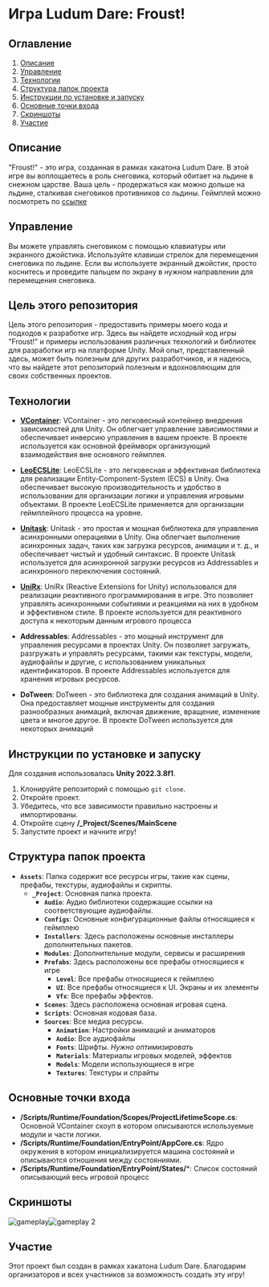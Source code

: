 
# Игра Ludum Dare: Froust!

## Оглавление

1. [Описание](#описание)
2. [Управление](#управление)
3. [Технологии](#технологии)
4. [Структура папок проекта](#структура-папок-проекта)
5. [Инструкции по установке и запуску](#инструкции-по-установке-и-запуску)
6. [Основные точки входа](#основные-точки-входа)
7. [Скриншоты](#скриншоты)
8. [Участие](#участие)

## Описание

"Froust!" - это игра, созданная в рамках хакатона Ludum Dare. В этой игре вы воплощаетесь в роль снеговика, который обитает на льдине в снежном царстве. Ваша цель - продержаться как можно дольше на льдине, сталкивая снеговиков противников со льдины.  Геймплей можно посмотреть по [ссылке](https://ebrietas.itch.io/froust)

## Управление

Вы можете управлять снеговиком с помощью клавиатуры или экранного джойстика. Используйте клавиши стрелок для перемещения снеговика по льдине. Если вы используете экранный джойстик, просто коснитесь и проведите пальцем по экрану в нужном направлении для перемещения снеговика.

## Цель этого репозитория

Цель этого репозитория - предоставить примеры моего кода и подходов к разработке игр. Здесь вы найдете исходный код игры "Froust!" и примеры использования различных технологий и библиотек для разработки игр на платформе Unity. Мой опыт, представленный здесь, может быть полезным для других разработчиков, и я надеюсь, что вы найдете этот репозиторий полезным и вдохновляющим для своих собственных проектов.

## Технологии

- **[VContainer](https://github.com/hadashiA/VContainer)**: VContainer - это легковесный контейнер внедрения зависимостей для Unity. Он облегчает управление зависимостями и обеспечивает инверсию управления в вашем проекте. 
В проекте используется как основной фреймворк организующий взаимодействия вне основного геймплея.

- **[LeoECSLite](https://github.com/Leopotam/ecslite)**: LeoECSLite - это легковесная и эффективная библиотека для реализации Entity-Component-System (ECS) в Unity. Она обеспечивает высокую производительность и удобство в использовании для организации логики и управления игровыми объектами.
 В проекте LeoECSLite применяется для организации геймплейного процесса на уровне.

- **[Unitask](https://github.com/Cysharp/UniTask)**: Unitask - это простая и мощная библиотека для управления асинхронными операциями в Unity. Она облегчает выполнение асинхронных задач, таких как загрузка ресурсов, анимации и т. д., и обеспечивает чистый и удобный синтаксис. 
В проекте Unitask используется для асинхронной загрузки ресурсов из Addressables и асинхронного переключения состояний.

- **[UniRx](https://github.com/neuecc/UniRx)**: UniRx (Reactive Extensions for Unity) использовался для реализации реактивного программирования в игре. Это позволяет управлять асинхронными событиями и реакциями на них в удобном и эффективном стиле.
В проекте используется для реактивного доступа к некоторым данным игрового процесса

- **Addressables**: Addressables - это мощный инструмент для управления ресурсами в проектах Unity. Он позволяет загружать, разгружать и управлять ресурсами, такими как текстуры, модели, аудиофайлы и другие, с использованием уникальных идентификаторов.
В проекте Addressables используется для хранения игровых ресурсов.

- **DoTween**: DoTween - это библиотека для создания анимаций в Unity. Она предоставляет мощные инструменты для создания разнообразных анимаций, включая движение, вращение, изменение цвета и многое другое. 
В проекте DoTween используется для некоторых анимаций

## Инструкции по установке и запуску
Для создания использовалась **Unity  2022.3.8f1**.
1. Клонируйте репозиторий с помощью `git clone`.
2. Откройте проект. 
3. Убедитесь, что все зависимости правильно настроены и импортированы.
4. Откройте сцену **/_Project/Scenes/MainScene**
5. Запустите проект и начните игру!

## Структура папок проекта

- **`Assets`**: Папка содержит все ресурсы игры, такие как сцены, префабы, текстуры, аудиофайлы и скрипты.
  - **`_Project`**: Основная папка проекта.
	  - **`Audio`**: Аудио библиотеки содержащие ссылки на соответствующие аудиофайлы.
	  - **`Configs`**: Основные конфигурационные файлы относящиеся к геймплею
	  - **`Installers`**: Здесь расположены основные инсталлеры дополнительных пакетов.
	  - **`Modules`**: Дополнительные модули, сервисы и расширения
	  - **`Prefabs`**: Здесь расположены все префабы относящиеся к игре
	   	  - **`Level`**: Все префабы относящиеся к геймплею
		  - **`UI`**: Все префабы относящиеся к UI. Экраны и их элементы
		  - **`Vfx`**: Все префабы эффектов.
	  - **`Scenes`**: Здесь расположена основная игровая сцена.
	  - **`Scripts`**: Основная кодовая база.
	  - **`Sources`**: Все медиа ресурсы.
		  - **`Animation`**: Настройки анимаций и аниматоров
		  - **`Audio`**: Все аудиофайлы
		  - **`Fonts`**: Шрифты. *Нужно оптимизировать*
		  - **`Materials`**: Материалы игровых моделей, эффектов
		  - **`Models`**: Модели использующиеся в игре
		  - **`Textures`**: Текстуры и спрайты
		  
## Основные точки входа
- **/Scripts/Runtime/Foundation/Scopes/ProjectLifetimeScope.cs**: Основной VContainer скоуп в котором описываются используемые модули и части логики.
- **/Scripts/Runtime/Foundation/EntryPoint/AppCore.cs**: Ядро окружения в котором инициализируется машина состояний и описываются отношения между состояниями.
- **/Scripts/Runtime/Foundation/EntryPoint/States/***: Список состояний описывающий весь игровой процесс

## Скриншоты

![gameplay](https://i.imgur.com/902XD0G.png)![gameplay 2](https://i.imgur.com/AqXHt9r.png)

## Участие

Этот проект был создан в рамках хакатона Ludum Dare. Благодарим организаторов и всех участников за возможность создать эту игру!